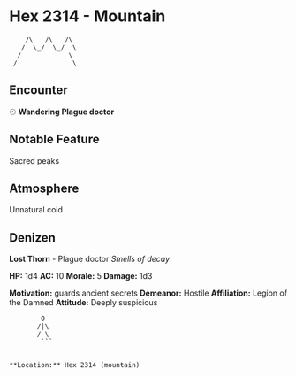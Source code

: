 # Hex 2314 - Mountain
```
    /\   /\   /\
   /  \_/  \_/  \
  /            \
 /              \
```

## Encounter

☉ **Wandering Plague doctor**

## Notable Feature

Sacred peaks

## Atmosphere

Unnatural cold

## Denizen

**Lost Thorn** - Plague doctor
*Smells of decay*

**HP:** 1d4 **AC:** 10 **Morale:** 5
**Damage:** 1d3

**Motivation:** guards ancient secrets
**Demeanor:** Hostile
**Affiliation:** Legion of the Damned
**Attitude:** Deeply suspicious

```
        O
       /|\
       / \
        ```


**Location:** Hex 2314 (mountain)
